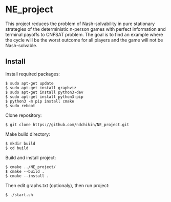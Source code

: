 # NE_project
This project reduces the problem of Nash-solvability in pure stationary strategies of the deterministic n-person games with perfect information and terminal payoffs to CNFSAT problem. The goal is to find an example where the cycle will be the worst outcome for all players and the game will not be Nash-solvable.
## Install
Install required packages:
```
$ sudo apt-get update
$ sudo apt-get install graphviz
$ sudo apt-get install python3-dev
$ sudo apt-get install python3-pip
$ python3 -m pip install cmake
$ sudo reboot
```
Clone repository:
```
$ git clone https://github.com/ndchikin/NE_project.git
```
Make build directory:
```
$ mkdir build
$ cd build
```
Build and install project:
```
$ cmake ../NE_project/
$ cmake --build .
$ cmake --install .
```
Then edit graphs.txt (optionaly), then run project:
```
$ ./start.sh
```
